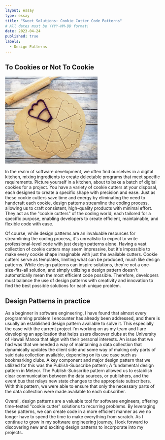```yaml
---
layout: essay
type: essay
title: "Sweet Solutions: Cookie Cutter Code Patterns"
# All dates must be YYYY-MM-DD format!
date: 2023-04-24
published: true
labels:
  - Design Patterns
---
```


## To Cookies or Not To Cookie

<img width="300px" class="rounded float-start pe-4" src="../img/cookie.png">

In the realm of software development, we often find ourselves in a digital kitchen, mixing ingredients to create delectable programs that meet specific requirements. Picture yourself in a kitchen, about to bake a batch of digital cookies for a project. You have a variety of cookie cutters at your disposal, each designed to create a specific shape with precision and ease. Just as these cookie cutters save time and energy by eliminating the need to handcraft each cookie, design patterns streamline the coding process, allowing us to craft consistent, high-quality products with minimal effort. They act as the "cookie cutters" of the coding world, each tailored for a specific purpose, enabling developers to create efficient, maintainable, and flexible code with ease.

Of course, while design patterns are an invaluable resources for streamlining the coding process, it's unrealistic to expect to write professional-level code with just design patterns alone. Having a vast collection of cookie cutters may seem impressive, but it's impossible to make every cookie shape imaginable with just the available cutters. Cookie cutters serve as templates, limiting what can be produced, much like design patterns. While design patterns can inspire solutions, they're not a one-size-fits-all solution, and simply utilizing a design pattern doesn't automatically mean the most efficient code possible. Therefore, developers must balance the use of design patterns with creativity and innovation to find the best possible solutions for each unique problem.

## Design Patterns in practice  

As a beginner in software engineering, I have found that almost every programming problem I encounter has already been addressed, and there is usually an established design pattern available to solve it. This especially the case with the current project I'm working on as my team and I are developing an application that helps users discover clubs at the University of Hawaii Manoa that align with their personal interests. An issue that we had was that we needed a way of maintaining a data collection that dynamically updates the client side and some way of making only parts of said data collection available, depending on its use case such as bookmarking clubs. A key component and major design pattern that we utilized for this was the Publish-Subscribe pattern; A fundamental design pattern in Meteor. The Publish-Subscribe pattern allowed us to establish clear communication between the data sources, or publishers, and the event bus that relays new state changes to the appropriate subscribers. With this pattern, we were able to ensure that only the necessary parts of the data collection were made available to each subscriber.

Overall, design patterns are a valuable tool for software engineers, offering time-tested "cookie cutter" solutions to recurring problems. By leveraging these patterns, we can create code in a more efficient manner as we no longer have to spend the time to make everything from scratch. As I continue to grow in my software engineering journey, I look forward to discovering new and exciting design patterns to incorporate into my projects.
